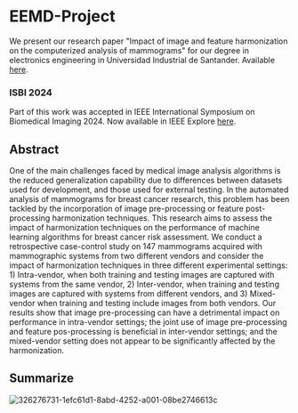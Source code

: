 # EEMD-Project
We present our research paper "Impact of image and feature harmonization on the computerized analysis of mammograms" for our degree in electronics engineering in Universidad Industrial de Santander.
Available [here](https://noesis.uis.edu.co/handle/20.500.14071/15727). 
### ISBI 2024
Part of this work was accepted in IEEE International Symposium on Biomedical Imaging 2024. Now available in IEEE Explore [here](https://ieeexplore.ieee.org/document/10635375).

## Abstract
One of the main challenges faced by medical image analysis algorithms is the reduced generalization capability due to differences between datasets used for development, and those used for external testing. In the automated analysis of mammograms for breast cancer research, this problem has been tackled by the incorporation of image pre-processing or feature post-processing harmonization techniques. This research aims to assess the impact of harmonization techniques on the performance of machine learning algorithms for breast cancer risk assessment.
We conduct a retrospective case-control study on 147 mammograms acquired with mammographic systems from two different vendors and consider the impact of harmonization techniques in three different experimental settings: 1) Intra-vendor, when both training and testing images are captured with systems from the same vendor, 2) Inter-vendor, when training and testing images are captured with systems from different vendors, and 3) Mixed-vendor when training and testing include images from both vendors. Our results show that image pre-processing can have a detrimental impact on performance in intra-vendor settings; the joint use of image pre-processing and feature pos-processing is beneficial in inter-vendor settings; and the mixed-vendor setting does not appear to be significantly affected by the harmonization.

## Summarize
![326276731-1efc61d1-8abd-4252-a001-08be2746613c](https://github.com/Konat23/EEMD-Project/assets/68023761/ea46ddbb-e150-4697-a3bc-7011aec2152c)

